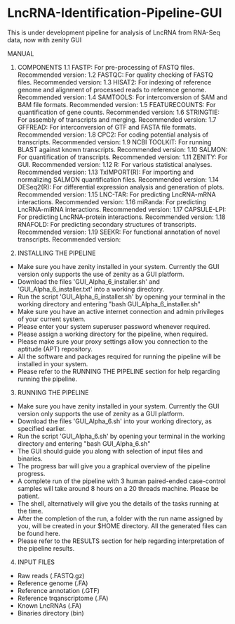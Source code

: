 # LncRNA-Identification-Pipeline-GUI
This is under development pipeline for analysis of LncRNA from RNA-Seq data, now with zenity GUI



MANUAL

1. COMPONENTS
1.1 FASTP: For pre-processing of FASTQ files. Recommended version:
1.2 FASTQC: For quality checking of FASTQ files. Recommended version:
1.3 HISAT2: For indexing of reference genome and alignment of processed reads to reference genome. Recommended version:
1.4 SAMTOOLS: For interconversion of SAM and BAM file formats. Recommended version:
1.5 FEATURECOUNTS: For quantification of gene counts. Recommended version:
1.6 STRINGTIE: For assembly of transcripts and merging. Recommended version:
1.7 GFFREAD: For interconversion of GTF and FASTA file formats. Recommended version:
1.8 CPC2: For coding potential analysis of transcripts. Recommended version:
1.9 NCBI TOOLKIT: For running BLAST against known transcripts. Recommended version:
1.10 SALMON: For quantification of transcripts. Recommended version:
1.11 ZENITY: For GUI. Recommended version:
1.12 R: For various statistical analyses. Recommended version:
1.13 TxIMPORT(R): For importing and normalizing SALMON quantification files. Recommended version:
1.14 DESeq2(R): For differential expression analysis and generation of plots. Recommended version:
1.15 LNC-TAR: For predicting LncRNA-mRNA interactions. Recommended version:
1.16 miRanda: For predicting LncRNA-miRNA interactions. Recommended version:
1.17 CAPSULE-LPI: For predicting LncRNA-protein interactions. Recommended version:
1.18 RNAFOLD: For predicting secondary structures of transcripts. Recommended version:
1.19 SEEKR: For functional annotation of novel transcripts. Recommended version:

2. INSTALLING THE PIPELINE
- Make sure you have zenity installed in your system. Currently the GUI version only supports the use of zenity as a GUI platform.
- Download the files 'GUI_Alpha_6_installer.sh' and 'GUI_Alpha_6_installer.txt' into a working directory.
- Run the script 'GUI_Alpha_6_installer.sh' by opening your terminal in the working directory and entering "bash GUI_Alpha_6_installer.sh" 
- Make sure you have an active internet connection and admin privileges of your current system.
- Please enter your system superuser password whenever required.
- Please assign a working directory for the pipeline, when required.
- Please make sure your proxy settings allow you connection to the aptitude (APT) repository.
- All the software and packages required for running the pipeline will be installed in your system.
- Please refer to the RUNNING THE PIPELINE section for help regarding running the pipeline.

3. RUNNING THE PIPELINE
- Make sure you have zenity installed in your system. Currently the GUI version only supports the use of zenity as a GUI platform.
- Download the files 'GUI_Alpha_6.sh' into your working directory, as specified earlier.
- Run the script 'GUI_Alpha_6.sh' by opening your terminal in the working directory and entering "bash GUI_Alpha_6.sh"
- The GUI should guide you along with selection of input files and binaries.
- The progress bar will give you a graphical overview of the pipeline progress.
- A complete run of the pipeline with 3 human paired-ended case-control samples will take around 8 hours on a 20 threads machine. Please be patient.
- The shell, alternatively will give you the details of the tasks running at the time.
- After the completion of the run, a folder with the run name assigned by you, will be created in your $HOME directory. All the generated files can be found here.
- Please refer to the RESULTS section for help regarding interpretation of the pipeline results.

4. INPUT FILES
- Raw reads (.FASTQ.gz)
- Reference genome (.FA)
- Reference annotation (.GTF)
- Reference trqanscriptome (.FA)
- Known LncRNAs (.FA)
- Binaries directory (bin)

